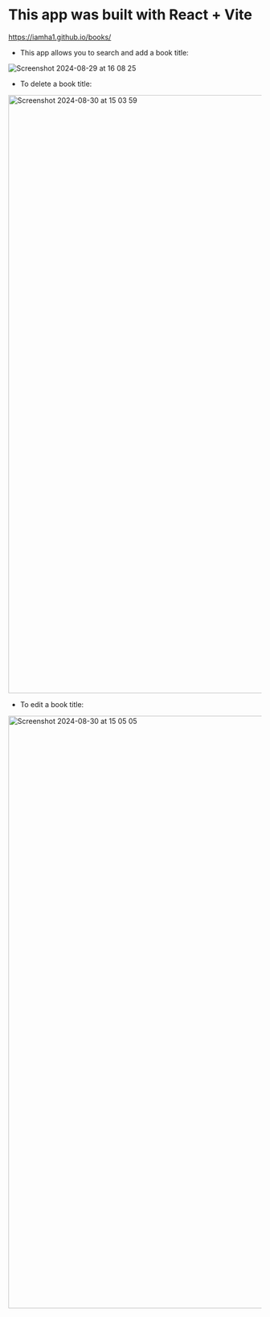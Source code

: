 # This app was built with React + Vite

https://iamha1.github.io/books/

- This app allows you to search and add a book title:

![Screenshot 2024-08-29 at 16 08 25](https://github.com/user-attachments/assets/c832d55e-d422-48bb-a95e-6531fcde96de)

- To delete a book title:

<img width="1191" alt="Screenshot 2024-08-30 at 15 03 59" src="https://github.com/user-attachments/assets/87f9cb6a-b5b3-4c36-b5eb-63aaa21a6a3e">

- To edit a book title:

<img width="1180" alt="Screenshot 2024-08-30 at 15 05 05" src="https://github.com/user-attachments/assets/6544939e-10b1-4a58-87b1-0478726d2a01">
